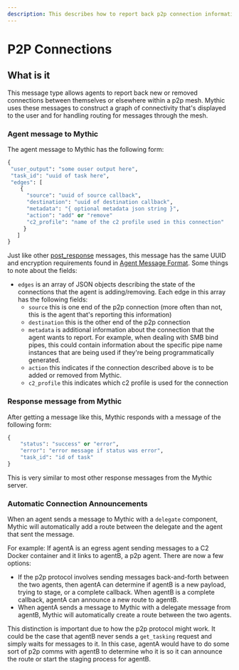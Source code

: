 ```yaml
---
description: This describes how to report back p2p connection information to the server
---
```


# P2P Connections

## What is it

This message type allows agents to report back new or removed connections between themselves or elsewhere within a p2p mesh. Mythic uses these messages to construct a graph of connectivity that's displayed to the user and for handling routing for messages through the mesh.

### Agent message to Mythic

The agent message to Mythic has the following form:

```python
{
 "user_output": "some ouser output here",
 "task_id": "uuid of task here",
 "edges": [
    {
      "source": "uuid of source callback",
      "destination": "uuid of destination callback",
      "metadata": "{ optional metadata json string }",
      "action": "add" or "remove"
      "c2_profile": "name of the c2 profile used in this connection"
     }
   ]
}
```

Just like other [post\_response](../c2-related-development/c2-profile-code/agent-side-coding/action-post\_response.md) messages, this message has the same UUID and encryption requirements found in [Agent Message Format](../c2-related-development/c2-profile-code/agent-side-coding/agent-message-format.md). Some things to note about the fields:

* `edges` is an array of JSON objects describing the state of the connections that the agent is adding/removing. Each edge in this array has the following fields:
  * `source` this is one end of the p2p connection (more often than not, this is the agent that's reporting this information)
  * `destination` this is the other end of the p2p connection
  * `metadata` is additional information about the connection that the agent wants to report. For example, when dealing with SMB bind pipes, this could contain information about the specific pipe name instances that are being used if they're being programmatically generated.
  * `action` this indicates if the connection described above is to be added or removed from Mythic.
  * `c2_profile` this indicates which c2 profile is used for the connection

### Response message from Mythic

After getting a message like this, Mythic responds with a message of the following form:

```python
{
    "status": "success" or "error",
    "error": "error message if status was error",
    "task_id": "id of task"
}
```

This is very similar to most other response messages from the Mythic server.

### Automatic Connection Announcements

When an agent sends a message to Mythic with a `delegate` component, Mythic will automatically add a route between the delegate and the agent that sent the message.&#x20;

For example: If agentA is an egress agent sending messages to a C2 Docker container and it links to agentB, a p2p agent. There are now a few options:

* If the p2p protocol involves sending messages back-and-forth between the two agents, then agentA can determine if agentB is a new payload, trying to stage, or a complete callback. When agentB is a complete callback, agentA can announce a new route to agentB.
* When agentA sends a message to Mythic with a delegate message from agentB, Mythic will automatically create a route between the two agents.&#x20;

This distinction is important due to how the p2p protocol might work. It could be the case that agentB never sends a `get_tasking` request and simply waits for messages to it. In this case, agentA would have to do some sort of p2p comms with agentB to determine who it is so it can announce the route or start the staging process for agentB.
